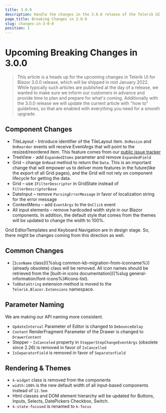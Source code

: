 ```yaml
---
title: 3.0.0
description: Handle the changes in the 3.0.0 release of the Telerik UI for Blazor components.
page_title: Breaking Changes in 3.0.0
slug: changes-in-3-0-0
position: 1
---
```


# Upcoming Breaking Changes in 3.0.0

> This article is a heads up for the upcoming changes in Telerik UI for Blazor 3.0.0 release, which will be shipped in mid January 2022. While typically such articles are published at the day of a release, we wanted to make sure we inform our customers in advance and provide time to plan and prepare for what's coming. Additionally with the 3.0.0 release we will update the current article with "how to" guidelines, so that are enabled with everything you need for a smooth upgrade.

## Component Changes

- TileLayout - Introduce identifier of the TileLayout item. `OnResize` and `OnReorder` events will receive EventArgs that will point to the resized/reordered item. This feature comes from our [public issue tracker](https://feedback.telerik.com/blazor/1489011)
- TreeView - add `ExpandedItems` parameter and remove `ExpandedField`
- Grid – change `OnRead` method to return the `Data`. This is an important change that will empower us to deliver more features in the future(like the export of all Grid pages), and the Grid will not rely on component lifecycle for getting the data.
- Grid – use `IFilterDescriptor` in GridState instead of `FilterDescriptorBase`
- DateInput – remove `ParsingErrorMessage` in favor of localization string for the error message
- ContextMenu – add `EventArgs` to the `OnClick` event
- All input elements – remove hardcoded width style in our Blazor components. In addition, the default style that comes from the themes will be updated to change the width to 100%.


Grid EditorTemplates and Keyboard Navigation are in design stage. So, there might be changes coming from this direction as well.

## Common Changes

- [`IconName` class]({%slug common-kb-migration-from-iconname%}) (already obsolete) class will be removed. All icon names should be retrieved from the [built-in icons documentation]({%slug general-information/font-icons%}#icons-list).
- `ToODataString` extension method is moved to the `Telerik.Blazor.Extensions` namespace.

## Parameter Naming

We are making our API naming more consistent.

- `UpdateInterval` Parameter of Editor is changed to `DebounceDelay`
- `Content` RenderFragment Parameter of the Drawer is changed to `DrawerContent`
- Stepper - `IsCanceled` property in `StepperStepChangeEventArgs` (obsolete since 2.26) is removed in favor of `IsCancelled`
- `IsSeparatorField` is removed in favor of `SeparatorField`

## Rendering & Themes

- `k-widget` class is removed from the components
- `width:100%` is the new default width of all input-based components instead of `12.5em`
-  Html classes and DOM element hierarchy will be updated for Buttons, Inputs, Selects, DatePickers Checkbox, Switch. 
- `k-state-focused` is renamed to `k-focus`